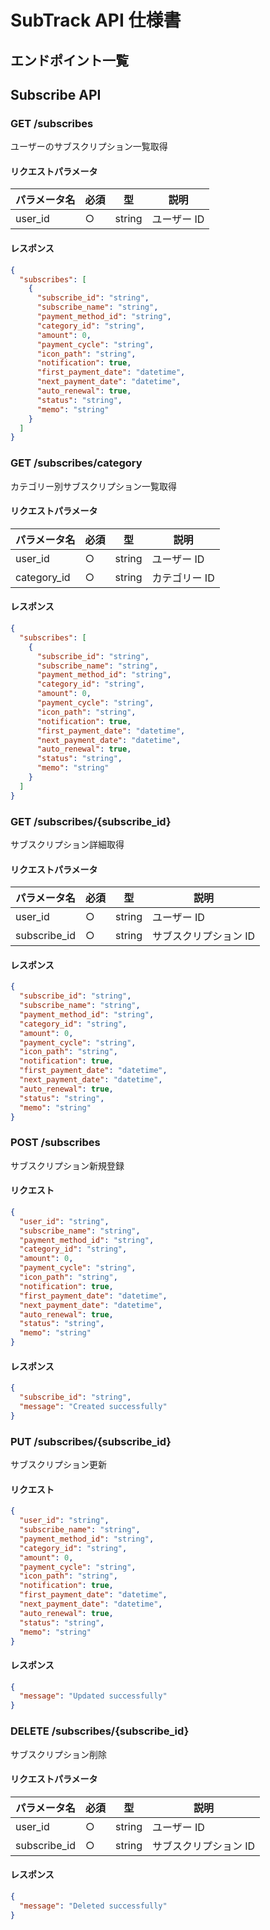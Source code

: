 # SubTrack API 仕様書

## エンドポイント一覧

## Subscribe API

### GET /subscribes

ユーザーのサブスクリプション一覧取得

#### リクエストパラメータ

| パラメータ名 | 必須 | 型     | 説明        |
| ------------ | ---- | ------ | ----------- |
| user_id      | ○    | string | ユーザー ID |

#### レスポンス

```json
{
  "subscribes": [
    {
      "subscribe_id": "string",
      "subscribe_name": "string",
      "payment_method_id": "string",
      "category_id": "string",
      "amount": 0,
      "payment_cycle": "string",
      "icon_path": "string",
      "notification": true,
      "first_payment_date": "datetime",
      "next_payment_date": "datetime",
      "auto_renewal": true,
      "status": "string",
      "memo": "string"
    }
  ]
}
```

### GET /subscribes/category

カテゴリー別サブスクリプション一覧取得

#### リクエストパラメータ

| パラメータ名 | 必須 | 型     | 説明          |
| ------------ | ---- | ------ | ------------- |
| user_id      | ○    | string | ユーザー ID   |
| category_id  | ○    | string | カテゴリー ID |

#### レスポンス

```json
{
  "subscribes": [
    {
      "subscribe_id": "string",
      "subscribe_name": "string",
      "payment_method_id": "string",
      "category_id": "string",
      "amount": 0,
      "payment_cycle": "string",
      "icon_path": "string",
      "notification": true,
      "first_payment_date": "datetime",
      "next_payment_date": "datetime",
      "auto_renewal": true,
      "status": "string",
      "memo": "string"
    }
  ]
}
```

### GET /subscribes/{subscribe_id}

サブスクリプション詳細取得

#### リクエストパラメータ

| パラメータ名 | 必須 | 型     | 説明                  |
| ------------ | ---- | ------ | --------------------- |
| user_id      | ○    | string | ユーザー ID           |
| subscribe_id | ○    | string | サブスクリプション ID |

#### レスポンス

```json
{
  "subscribe_id": "string",
  "subscribe_name": "string",
  "payment_method_id": "string",
  "category_id": "string",
  "amount": 0,
  "payment_cycle": "string",
  "icon_path": "string",
  "notification": true,
  "first_payment_date": "datetime",
  "next_payment_date": "datetime",
  "auto_renewal": true,
  "status": "string",
  "memo": "string"
}
```

### POST /subscribes

サブスクリプション新規登録

#### リクエスト

```json
{
  "user_id": "string",
  "subscribe_name": "string",
  "payment_method_id": "string",
  "category_id": "string",
  "amount": 0,
  "payment_cycle": "string",
  "icon_path": "string",
  "notification": true,
  "first_payment_date": "datetime",
  "next_payment_date": "datetime",
  "auto_renewal": true,
  "status": "string",
  "memo": "string"
}
```

#### レスポンス

```json
{
  "subscribe_id": "string",
  "message": "Created successfully"
}
```

### PUT /subscribes/{subscribe_id}

サブスクリプション更新

#### リクエスト

```json
{
  "user_id": "string",
  "subscribe_name": "string",
  "payment_method_id": "string",
  "category_id": "string",
  "amount": 0,
  "payment_cycle": "string",
  "icon_path": "string",
  "notification": true,
  "first_payment_date": "datetime",
  "next_payment_date": "datetime",
  "auto_renewal": true,
  "status": "string",
  "memo": "string"
}
```

#### レスポンス

```json
{
  "message": "Updated successfully"
}
```

### DELETE /subscribes/{subscribe_id}

サブスクリプション削除

#### リクエストパラメータ

| パラメータ名 | 必須 | 型     | 説明                  |
| ------------ | ---- | ------ | --------------------- |
| user_id      | ○    | string | ユーザー ID           |
| subscribe_id | ○    | string | サブスクリプション ID |

#### レスポンス

```json
{
  "message": "Deleted successfully"
}
```
